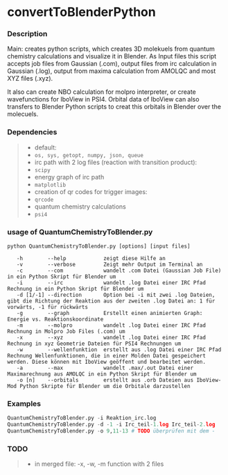 # convertToBlenderPython

### Description

Main: creates python scripts, which creates 3D molekuels from 
quantum chemistry calculations and visualize it in Blender. 
As Input files this script accepts job files from Gaussian (.com),
output files from irc calculation in Gaussian (.log), output from
maxima calculation from AMOLQC and most XYZ files (.xyz).

It also can create NBO calculation for molpro interpreter, or
create wavefunctions for IboView in PSI4. Orbital data of IboView
can also transfers to Blender Python scripts to creat this orbitals
in Blender over the molecuels.


### Dependencies

>+ default: 
>  + ```os, sys, getopt, numpy, json, queue```
>+ irc path with 2 log files (reaction with transition product):
>  + ```scipy```
>+ energy graph of irc path 
>  + ```matplotlib```
>+ creation of qr codes for trigger images:
>  + ```qrcode```
>+ quantum chemistry calculations
>  + ```psi4```

### usage of QuantumChemistryToBlender.py

 ```
 python QuantumChemistryToBlender.py [options] [input files]
 
    -h        --help            zeigt diese Hilfe an
    -v        --verbose         Zeigt mehr Output im Terminal an
    -c        --com             wandelt .com Datei (Gaussian Job File) in ein Python Skript für Blender um
    -i        --irc             wandelt .log Datei einer IRC Pfad Rechnung in ein Python Skript für Blender um
    -d [1/-1] --direction       Option bei -i mit zwei .log Dateien, gibt die Richtung der Reaktion aus der zweiten .log Datei an: 1 für vorwärts, -1 für rückwärts
    -g        --graph           Erstellt einen animierten Graph: Energie vs. Reaktionskoordinate 
    -m        --molpro          wandelt .log Datei einer IRC Pfad Rechnung in Molpro Job Files (.com) um
    -x        --xyz             wandelt .log Datei einer IRC Pfad Rechnung in xyz Geometrie Dateien für PSI4 Rechnungen um
    -w        --wellenfunktion  erstellt aus .log Datei einer IRC Pfad Rechnung Wellenfunktionen, die in einer Molden Datei gespeichert werden. Diese können mit IboView geöffent und bearbeitet werden.
    -a        --max             wandelt .max/.out Datei einer Maximarechnung aus AMOLQC in ein Python Skript für Blender um
    -o [n]    --orbitals        erstellt aus .orb Dateien aus IboView-Mod Python Skripte für Blender um die Orbitale darzustellen
```

### Examples
```QuantumChemistryToBlender.py -c h2o.com
QuantumChemistryToBlender.py -i Reaktion_irc.log
QuantumChemistryToBlender.py -d -1 -i Irc_teil-1.log Irc_teil-2.log
QuantumChemistryToBlender.py -o 9,11-13 # TODO überprüfen mit dem -
```
### TODO
> + in merged file: 
> -x, -w, -m function with 2 files